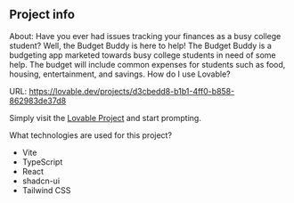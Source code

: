 ## Project info

About:
Have you ever had issues tracking your finances as a busy college student? Well, the Budget Buddy is here to help! The Budget Buddy is a budgeting app marketed towards busy college students in need of some help. The budget will include common expenses for students such as food, housing, entertainment, and savings.
How do I use Lovable?

URL: https://lovable.dev/projects/d3cbedd8-b1b1-4ff0-b858-862983de37d8

Simply visit the [Lovable Project](https://lovable.dev/projects/d3cbedd8-b1b1-4ff0-b858-862983de37d8) and start prompting.

What technologies are used for this project?
- Vite
- TypeScript
- React
- shadcn-ui
- Tailwind CSS
